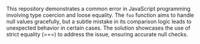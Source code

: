 This repository demonstrates a common error in JavaScript programming involving type coercion and loose equality. The `foo` function aims to handle null values gracefully, but a subtle mistake in its comparison logic leads to unexpected behavior in certain cases. The solution showcases the use of strict equality (===) to address the issue, ensuring accurate null checks.